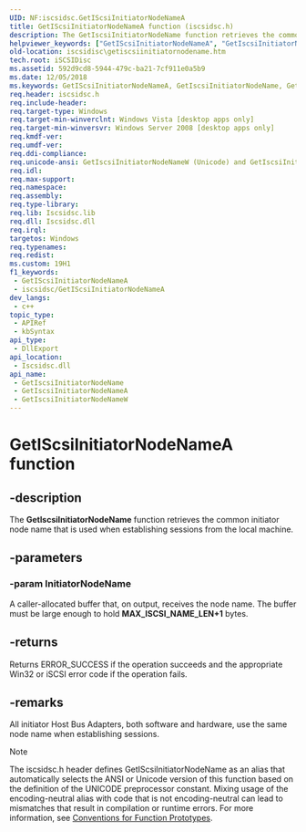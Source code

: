 ```yaml
---
UID: NF:iscsidsc.GetIScsiInitiatorNodeNameA
title: GetIScsiInitiatorNodeNameA function (iscsidsc.h)
description: The GetIscsiInitiatorNodeName function retrieves the common initiator node name that is used when establishing sessions from the local machine. (ANSI)
helpviewer_keywords: ["GetIScsiInitiatorNodeNameA", "GetIscsiInitiatorNodeNameA", "iscsidsc/GetIscsiInitiatorNodeNameA"]
old-location: iscsidisc\getiscsiinitiatornodename.htm
tech.root: iSCSIDisc
ms.assetid: 592d9cd8-5944-479c-ba21-7cf911e0a5b9
ms.date: 12/05/2018
ms.keywords: GetIScsiInitiatorNodeNameA, GetIscsiInitiatorNodeName, GetIscsiInitiatorNodeName function [iSCSI Discovery Library API], GetIscsiInitiatorNodeNameA, GetIscsiInitiatorNodeNameW, iscsidisc.getiscsiinitiatornodename, iscsidsc/GetIscsiInitiatorNodeName, iscsidsc/GetIscsiInitiatorNodeNameA, iscsidsc/GetIscsiInitiatorNodeNameW
req.header: iscsidsc.h
req.include-header: 
req.target-type: Windows
req.target-min-winverclnt: Windows Vista [desktop apps only]
req.target-min-winversvr: Windows Server 2008 [desktop apps only]
req.kmdf-ver: 
req.umdf-ver: 
req.ddi-compliance: 
req.unicode-ansi: GetIscsiInitiatorNodeNameW (Unicode) and GetIscsiInitiatorNodeNameA (ANSI)
req.idl: 
req.max-support: 
req.namespace: 
req.assembly: 
req.type-library: 
req.lib: Iscsidsc.lib
req.dll: Iscsidsc.dll
req.irql: 
targetos: Windows
req.typenames: 
req.redist: 
ms.custom: 19H1
f1_keywords:
 - GetIScsiInitiatorNodeNameA
 - iscsidsc/GetIScsiInitiatorNodeNameA
dev_langs:
 - c++
topic_type:
 - APIRef
 - kbSyntax
api_type:
 - DllExport
api_location:
 - Iscsidsc.dll
api_name:
 - GetIscsiInitiatorNodeName
 - GetIscsiInitiatorNodeNameA
 - GetIscsiInitiatorNodeNameW
---
```


# GetIScsiInitiatorNodeNameA function


## -description

The <b>GetIscsiInitiatorNodeName</b> function retrieves the common initiator node name that is used when establishing sessions from the local machine.

## -parameters

### -param InitiatorNodeName

A caller-allocated buffer that, on output, receives the node name. The buffer must be large enough to hold <b>MAX_ISCSI_NAME_LEN+1</b> bytes.

## -returns

Returns ERROR_SUCCESS if the operation succeeds and the appropriate Win32 or iSCSI error code if the operation fails.

## -remarks

All initiator Host Bus Adapters, both software and hardware, use the same node name when establishing sessions.




> [!NOTE]
> The iscsidsc.h header defines GetIScsiInitiatorNodeName as an alias that automatically selects the ANSI or Unicode version of this function based on the definition of the UNICODE preprocessor constant. Mixing usage of the encoding-neutral alias with code that is not encoding-neutral can lead to mismatches that result in compilation or runtime errors. For more information, see [Conventions for Function Prototypes](/windows/win32/intl/conventions-for-function-prototypes).

